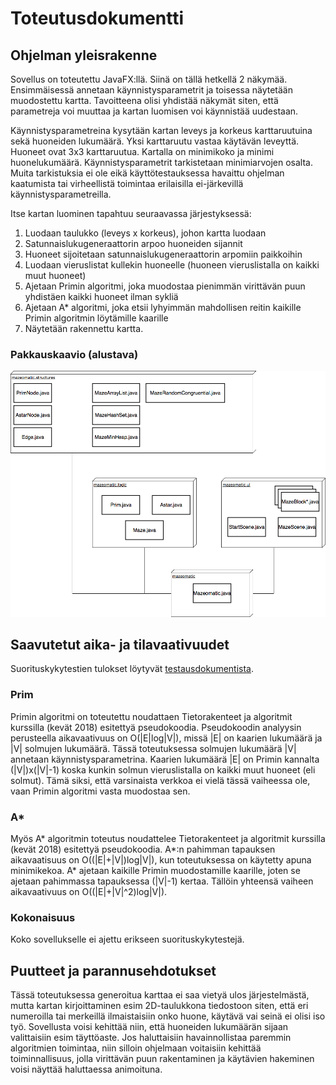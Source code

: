 # Toteutusdokumentti

## Ohjelman yleisrakenne

Sovellus on toteutettu JavaFX:llä. Siinä on tällä hetkellä 2 näkymää. Ensimmäisessä annetaan käynnistysparametrit ja toisessa näytetään muodostettu kartta. Tavoitteena olisi yhdistää näkymät siten, että parametreja voi muuttaa ja kartan luomisen voi käynnistää uudestaan.


Käynnistysparametreina kysytään kartan leveys ja korkeus karttaruutuina sekä huoneiden lukumäärä. Yksi karttaruutu vastaa käytävän leveyttä. Huoneet ovat 3x3 karttaruutua. Kartalla on minimikoko ja minimi huonelukumäärä. Käynnistysparametrit tarkistetaan minimiarvojen osalta. Muita tarkistuksia ei ole eikä käyttötestauksessa havaittu ohjelman kaatumista tai virheellistä toimintaa erilaisilla ei-järkevillä käynnistysparametreilla.


Itse kartan luominen tapahtuu seuraavassa järjestyksessä:

1) Luodaan taulukko (leveys x korkeus), johon kartta luodaan
2) Satunnaislukugeneraattorin arpoo huoneiden sijannit
3) Huoneet sijoitetaan satunnaislukugeneraattorin arpomiin paikkoihin
4) Luodaan vieruslistat kullekin huoneelle (huoneen vieruslistalla on kaikki muut huoneet)
5) Ajetaan Primin algoritmi, joka muodostaa pienimmän virittävän puun yhdistäen kaikki huoneet ilman sykliä
6) Ajetaan A* algoritmi, joka etsii lyhyimmän mahdollisen reitin kaikille Primin algoritmin löytämille kaarille
7) Näytetään rakennettu kartta.

### Pakkauskaavio (alustava)

![alt text](https://github.com/majormalfunk/karttaraattori/blob/master/Dokumentaatio/Pakkauskaavio.png "Pakkauskaavio")

## Saavutetut aika- ja tilavaativuudet

Suorituskykytestien tulokset löytyvät [testausdokumentista](https://github.com/majormalfunk/karttaraattori/blob/master/Dokumentaatio/Testausdokumentti.md).

### Prim

Primin algoritmi on toteutettu noudattaen Tietorakenteet ja algoritmit kurssilla (kevät 2018) esitettyä pseudokoodia. Pseudokoodin analyysin perusteella aikavaativuus on O(|E|log|V|), missä |E| on kaarien lukumäärä ja |V| solmujen lukumäärä. Tässä toteutuksessa solmujen lukumäärä |V| annetaan käynnistysparametrina. Kaarien lukumäärä |E| on Primin kannalta (|V|)x(|V|-1) koska kunkin solmun vieruslistalla on kaikki muut huoneet (eli solmut). Tämä siksi, että varsinaista verkkoa ei vielä tässä vaiheessa ole, vaan Primin algoritmi vasta muodostaa sen.

### A*

Myös A* algoritmin toteutus noudattelee Tietorakenteet ja algoritmit kurssilla (kevät 2018) esitettyä pseudokoodia. A*:n pahimman tapauksen aikavaatisuus on O((|E|+|V|)log|V|), kun toteutuksessa on käytetty apuna minimikekoa. A* ajetaan kaikille Primin muodostamille kaarille, joten se ajetaan pahimmassa tapauksessa (|V|-1) kertaa. Tällöin yhteensä vaiheen aikavaativuus on O((|E|+|V|^2)log|V|).

### Kokonaisuus

Koko sovellukselle ei ajettu erikseen suorituskykytestejä.

## Puutteet ja parannusehdotukset

Tässä toteutuksessa generoitua karttaa ei saa vietyä ulos järjestelmästä, mutta kartan kirjoittaminen esim 2D-taulukkona tiedostoon siten, että eri numeroilla tai merkeillä ilmaistaisiin onko huone, käytävä vai seinä ei olisi iso työ.
Sovellusta voisi kehittää niin, että huoneiden lukumäärän sijaan valittaisiin esim täyttöaste.
Jos haluttaisiin havainnollistaa paremmin algoritmien toimintaa, niin silloin ohjelmaan voitaisiin kehittää toiminnallisuus, jolla virittävän puun rakentaminen ja käytävien hakeminen voisi näyttää haluttaessa animoituna.

